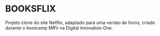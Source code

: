 # BOOKSFLIX
 Projeto clone do site Netflix, adaptado para uma versão de livros, criado durante o bootcamp MRV na Digital Innovation One.
